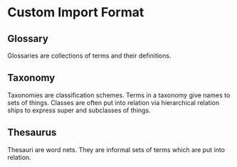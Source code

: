 # Custom Import Format

## Glossary
<!--{
  "uri": "https://my.org/vocabulary/#glossary",
  "aliases": "Vocabulary"
}-->

Glossaries are collections of terms and their definitions.

## Taxonomy
<!--{
  "uri": "https://my.org/vocabulary/#taxonomy"
}-->

Taxonomies are classification schemes. Terms in a taxonomy give names to sets of things. Classes are often put into relation via hierarchical relation ships to express super and subclasses of things.

## Thesaurus
<!--{
  "uri": "https://my.org/vocabulary/#thesaurus"
}-->

Thesauri are word nets. They are informal sets of terms which are put into relation.
